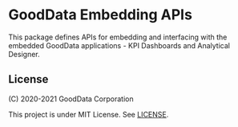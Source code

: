 # GoodData Embedding APIs

This package defines APIs for embedding and interfacing with the embedded GoodData applications - KPI Dashboards and
Analytical Designer.

## License

(C) 2020-2021 GoodData Corporation

This project is under MIT License. See [LICENSE](LICENSE).
